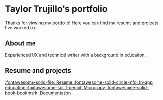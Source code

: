 # Taylor Trujillo's portfolio

Thanks for viewing my portfolio! Here you can find my resume and projects I've worked on.

## About me

Experienced UX and technical writer with a background in education.

## Resume and projects

<div class="resource-grid" markdown>

<a href="resume" class="resource-card" markdown>
:fontawesome-solid-file: Resume
</a>

<a href="projects/resource-center" class="resource-card" markdown>
:fontawesome-solid-circle-info: In-app education
</a>

<a href="projects/microcopy" class="resource-card" markdown>
:fontawesome-solid-pencil: Microcopy
</a>

<a href="projects/early-access-help-center" class="resource-card" markdown>
:fontawesome-solid-book-bookmark: Documentation
</a>

</div>
